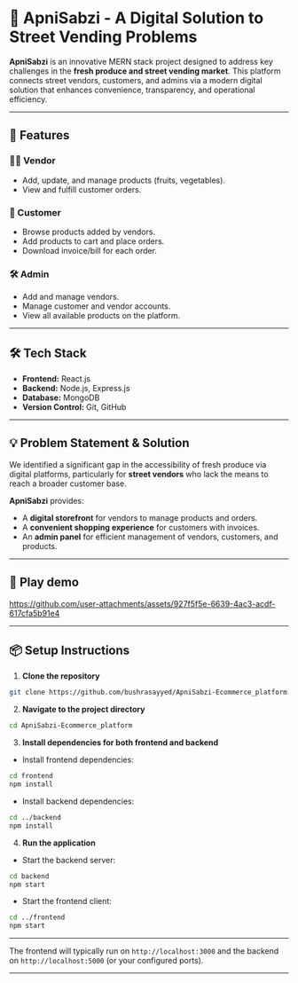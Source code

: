 # 🥦 ApniSabzi - A Digital Solution to Street Vending Problems

**ApniSabzi** is an innovative MERN stack project designed to address key challenges in the **fresh produce and street vending market**. This platform connects street vendors, customers, and admins via a modern digital solution that enhances convenience, transparency, and operational efficiency.

---

## 🚀 Features

### 👨‍🌾 Vendor
- Add, update, and manage products (fruits, vegetables).
- View and fulfill customer orders.

### 🛒 Customer
- Browse products added by vendors.
- Add products to cart and place orders.
- Download invoice/bill for each order.

### 🛠️ Admin
- Add and manage vendors.
- Manage customer and vendor accounts.
- View all available products on the platform.

---

## 🛠️ Tech Stack

- **Frontend:** React.js
- **Backend:** Node.js, Express.js
- **Database:** MongoDB
- **Version Control:** Git, GitHub

---

## 💡 Problem Statement & Solution

We identified a significant gap in the accessibility of fresh produce via digital platforms, particularly for **street vendors** who lack the means to reach a broader customer base.

**ApniSabzi** provides:
- A **digital storefront** for vendors to manage products and orders.
- A **convenient shopping experience** for customers with invoices.
- An **admin panel** for efficient management of vendors, customers, and products.

---

## 📸 Play demo

https://github.com/user-attachments/assets/927f5f5e-6639-4ac3-acdf-617cfa5b91e4

---

## 📦 Setup Instructions

1. **Clone the repository**
```bash
git clone https://github.com/bushrasayyed/ApniSabzi-Ecommerce_platform.git

```
2. **Navigate to the project directory**

```bash
cd ApniSabzi-Ecommerce_platform
```

3. **Install dependencies for both frontend and backend**

* Install frontend dependencies:

```bash
cd frontend
npm install
```

* Install backend dependencies:

```bash
cd ../backend
npm install
```

4. **Run the application**

* Start the backend server:

```bash
cd backend
npm start
```

* Start the frontend client:

```bash
cd ../frontend
npm start
```

---

 The frontend will typically run on `http://localhost:3000` and the backend on `http://localhost:5000` (or your configured ports).

---
